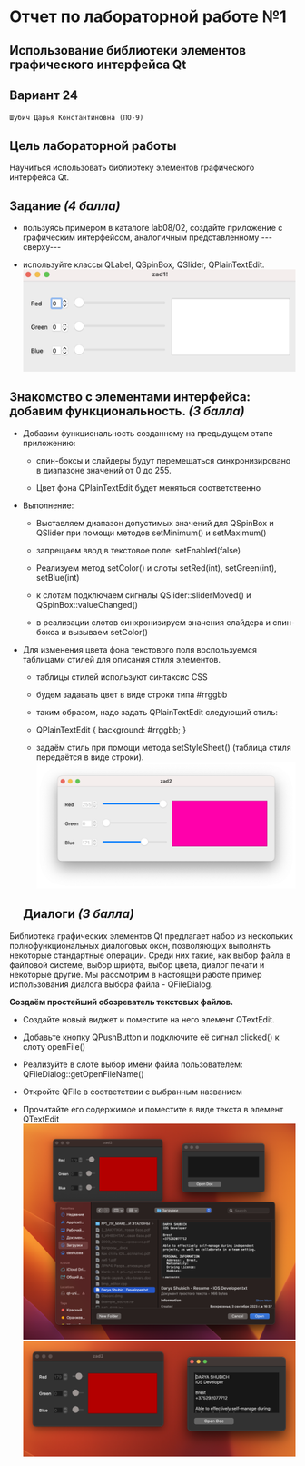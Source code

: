 # Отчет по лабораторной работе №1

## Использование библиотеки элементов графического интерфейса Qt

## Вариант 24

`Шубич Дарья Константиновна (ПО-9)`

## Цель лабораторной работы

Научиться использовать библиотеку элементов графического интерфейса Qt.

## Задание *(4 балла)*

*   пользуясь примером в каталоге lab08/02, создайте приложение с графическим интерфейсом, аналогичным представленному ---сверху---

*   используйте классы QLabel, QSpinBox, QSlider, QPlainTextEdit.
![1.png](./img/2.png)
## Знакомство с элементами интерфейса: добавим функциональность. *(3 балла)*

*   Добавим функциональность созданному на предыдущем этапе приложению:

    *   спин-боксы и слайдеры будут перемещаться синхронизировано в диапазоне значений от 0 до 255.

    *   Цвет фона QPlainTextEdit будет меняться соответственно

*   Выполнение:

    *   Выставляем диапазон допустимых значений для QSpinBox и QSlider при помощи методов setMinimum() и setMaximum()

    *   запрещаем ввод в текстовое поле: setEnabled(false)

    *   Реализуем метод setColor() и слоты setRed(int), setGreen(int), setBlue(int)

    *   к слотам подключаем сигналы QSlider::sliderMoved() и QSpinBox::valueChanged()

    *   в реализации слотов синхронизируем значения слайдера и спин-бокса и вызываем setColor()

*   Для изменения цвета фона текстового поля воспользуемся таблицами стилей для описания стиля элементов.

    *   таблицы стилей используют синтаксис CSS

    *   будем задавать цвет в виде строки типа #rrggbb

    *   таким образом, надо задать QPlainTextEdit следующий стиль:

    *   QPlainTextEdit { background: #rrggbb; }

    *   задаём стиль при помощи метода setStyleSheet() (таблица стиля передаётся в виде строки).
        ![2.png](./img/3.png)
    ## Диалоги *(3 балла)*

Библиотека графических элементов Qt предлагает набор из нескольких полнофункциональных диалоговых окон, позволяющих выполнять некоторые стандартные операции. Среди них такие, как выбор файла в файловой системе, выбор шрифта, выбор цвета, диалог печати и некоторые другие. Мы рассмотрим в настоящей работе пример использования диалога выбора файла - QFileDialog.

**Создаём простейший обозреватель текстовых файлов.**

*   Создайте новый виджет и поместите на него элемент QTextEdit.

*   Добавьте кнопку QPushButton и подключите её сигнал clicked() к слоту openFile()

*   Реализуйте в слоте выбор имени файла пользователем: QFileDialog::getOpenFileName()

*   Откройте QFile в соответствии с выбранным названием

*   Прочитайте его содержимое и поместите в виде текста в элемент QTextEdit
    ![2.png](./img/5.png)
    ![2.png](./img/6.png)
